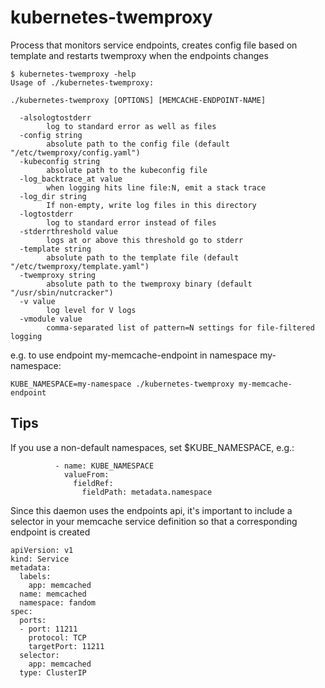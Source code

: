 # kubernetes-twemproxy
Process that monitors service endpoints, creates config file based on template and restarts twemproxy when the endpoints changes

```
$ kubernetes-twemproxy -help
Usage of ./kubernetes-twemproxy:

./kubernetes-twemproxy [OPTIONS] [MEMCACHE-ENDPOINT-NAME]

  -alsologtostderr
    	log to standard error as well as files
  -config string
    	absolute path to the config file (default "/etc/twemproxy/config.yaml")
  -kubeconfig string
    	absolute path to the kubeconfig file
  -log_backtrace_at value
    	when logging hits line file:N, emit a stack trace
  -log_dir string
    	If non-empty, write log files in this directory
  -logtostderr
    	log to standard error instead of files
  -stderrthreshold value
    	logs at or above this threshold go to stderr
  -template string
    	absolute path to the template file (default "/etc/twemproxy/template.yaml")
  -twemproxy string
    	absolute path to the twemproxy binary (default "/usr/sbin/nutcracker")
  -v value
    	log level for V logs
  -vmodule value
    	comma-separated list of pattern=N settings for file-filtered logging
```

e.g. to use endpoint my-memcache-endpoint in namespace my-namespace:

`KUBE_NAMESPACE=my-namespace ./kubernetes-twemproxy my-memcache-endpoint`

## Tips

If you use a non-default namespaces, set $KUBE_NAMESPACE, e.g.:

```
          - name: KUBE_NAMESPACE
            valueFrom:
              fieldRef:
                fieldPath: metadata.namespace
```

Since this daemon uses the endpoints api, it's important to include a selector in your memcache service definition so that a corresponding endpoint is created

```
apiVersion: v1
kind: Service
metadata:
  labels:
    app: memcached
  name: memcached
  namespace: fandom
spec:
  ports:
  - port: 11211
    protocol: TCP
    targetPort: 11211
  selector:
    app: memcached
  type: ClusterIP
```
